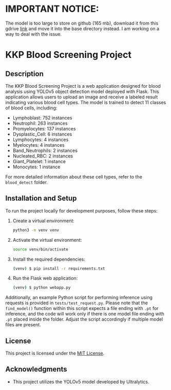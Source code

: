 
# IMPORTANT NOTICE: 
The model is too large to store on github (165 mb), download it from this gdrive [link](https://drive.google.com/file/d/1gt0WlQmDNakDTlcrvcE-3LFMi9BP1ZCE/view?usp=drive_link) and move it into the base directory instead. I am working on a way to deal with the issue.

# KKP Blood Screening Project

## Description
The KKP Blood Screening Project is a web application designed for blood analysis using YOLOv5 object detection model deployed with Flask. This application allows users to upload an image and receive a labeled result indicating various blood cell types. The model is trained to detect 11 classes of blood cells, including:
- Lymphoblast: 752 instances
- Neutrophil: 263 instances
- Promyelocytes: 137 instances
- Dysplastic_Cell: 6 instances
- Lymphocytes: 4 instances
- Myelocytes: 4 instances
- Band_Neutrophils: 2 instances
- Nucleated_RBC: 2 instances
- Giant_Platelet: 1 instance
- Monocytes: 1 instance

For more detailed information about these cell types, refer to the `blood_detect` folder.

## Installation and Setup
To run the project locally for development purposes, follow these steps:
1. Create a virtual environment:
   ```bash
   python3 -m venv venv
   ```
2. Activate the virtual environment:
   ```bash
   source venv/bin/activate
   ```
3. Install the required dependencies:
   ```bash
   (venv) $ pip install -r requirements.txt
   ```
4. Run the Flask web application:
   ```bash
   (venv) $ python webapp.py
   ```

Additionally, an example Python script for performing inference using requests is provided in `tests/test_request.py`. Please note that the `find_model()` function within this script expects a file ending with `.pt` for inference, and the code will work only if there is one model file ending with `.pt` placed inside the folder. Adjust the script accordingly if multiple model files are present.

## License
This project is licensed under the [MIT License](LICENSE).

## Acknowledgments
- This project utilizes the YOLOv5 model developed by Ultralytics.
